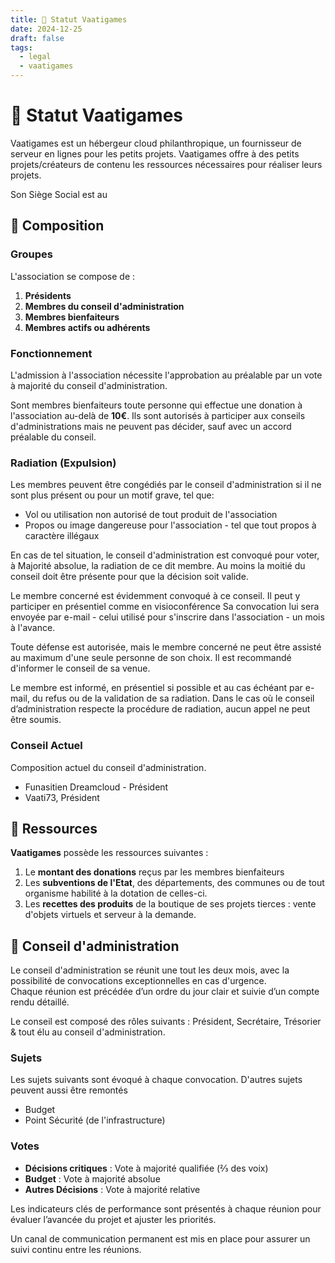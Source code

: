 ```yaml
---
title: 📜 Statut Vaatigames
date: 2024-12-25
draft: false
tags:
  - legal
  - vaatigames
---
```


# 📜 Statut Vaatigames

Vaatigames est un hébergeur cloud philanthropique, un fournisseur de serveur en lignes pour les petits projets.
Vaatigames offre à des petits projets/créateurs de contenu les ressources nécessaires pour réaliser leurs projets.

Son Siège Social est au 

## 👥 Composition
### Groupes
L'association se compose de :

1. **Présidents**
2. **Membres du conseil d'administration**
3. **Membres bienfaiteurs**
4. **Membres actifs ou adhérents**

### Fonctionnement
L'admission à l'association nécessite l'approbation au préalable par un vote à majorité du conseil d'administration.

Sont membres bienfaiteurs toute personne qui effectue une donation à l'association au-delà de **10€**. Ils sont autorisés à participer aux conseils d'administrations mais ne peuvent pas décider, sauf avec un accord préalable du conseil.

### Radiation (Expulsion)
Les membres peuvent être congédiés par le conseil d'administration si il ne sont plus présent ou pour un motif grave, tel que:

- Vol ou utilisation non autorisé de tout produit de l'association
- Propos ou image dangereuse pour l'association - tel que tout propos à caractère illégaux

En cas de tel situation, le conseil d'administration est convoqué pour voter, à Majorité absolue, la radiation de ce dit membre. Au moins la moitié du conseil doit être présente pour que la décision soit valide.

Le membre concerné est évidemment convoqué à ce conseil. Il peut y participer en présentiel comme en visioconférence
Sa convocation lui sera envoyée par e-mail - celui utilisé pour s'inscrire dans l'association - un mois à l'avance.

Toute défense est autorisée, mais le membre concerné ne peut être assisté au maximum d'une seule personne de son choix. Il est recommandé d'informer le conseil de sa venue.

Le membre est informé, en présentiel si possible et au cas échéant par e-mail, du refus ou de la validation de sa radiation.
Dans le cas où le conseil d’administration respecte la procédure de radiation, aucun appel ne peut être soumis.

### Conseil Actuel
Composition actuel du conseil d'administration.

- Funasitien Dreamcloud - Président
- Vaati73, Président

## 🛒 Ressources
**Vaatigames** possède les ressources suivantes :
1. Le **montant des donations** reçus par les membres bienfaiteurs
2. Les **subventions de l'Etat**, des départements, des communes ou de tout organisme habilité à la dotation de celles-ci.
3. Les **recettes des produits** de la boutique de ses projets tierces : vente d'objets virtuels et serveur à la demande.

## 📖 Conseil d'administration 
Le conseil d'administration se réunit une tout les deux mois, avec la possibilité de convocations exceptionnelles en cas d'urgence.  
Chaque réunion est précédée d’un ordre du jour clair et suivie d’un compte rendu détaillé.

Le conseil est composé des rôles suivants : Président, Secrétaire, Trésorier & tout élu au conseil d'administration.
### Sujets
Les sujets suivants sont évoqué à chaque convocation. D'autres sujets peuvent aussi être remontés
- Budget
- Point Sécurité (de l'infrastructure)
### Votes
- **Décisions critiques** : Vote à majorité qualifiée (⅔ des voix)
- **Budget** : Vote à majorité absolue
- **Autres Décisions** : Vote à majorité relative

Les indicateurs clés de performance sont présentés à chaque réunion pour évaluer l’avancée du projet et ajuster les priorités.

Un canal de communication permanent est mis en place pour assurer un suivi continu entre les réunions.
